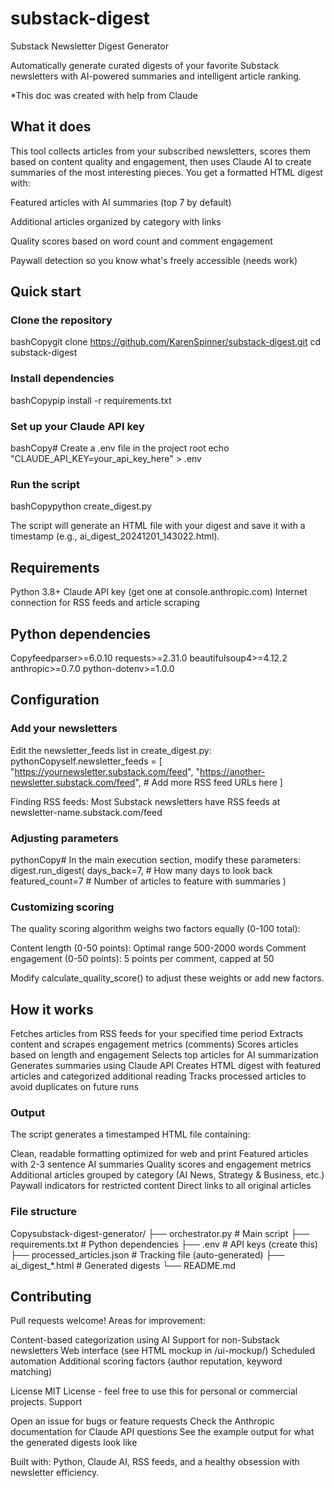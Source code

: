 # substack-digest
Substack Newsletter Digest Generator

Automatically generate curated digests of your favorite Substack newsletters with AI-powered summaries and intelligent article ranking.

*This doc was created with help from Claude

## What it does
This tool collects articles from your subscribed newsletters, scores them based on content quality and engagement, then uses Claude AI to create summaries of the most interesting pieces. You get a formatted HTML digest with:

Featured articles with AI summaries (top 7 by default)

Additional articles organized by category with links

Quality scores based on word count and comment engagement

Paywall detection so you know what's freely accessible (needs work)

## Quick start

### Clone the repository
bashCopygit clone https://github.com/KarenSpinner/substack-digest.git
cd substack-digest

### Install dependencies
bashCopypip install -r requirements.txt

### Set up your Claude API key
bashCopy# Create a .env file in the project root
echo "CLAUDE_API_KEY=your_api_key_here" > .env

### Run the script
bashCopypython create_digest.py

The script will generate an HTML file with your digest and save it with a timestamp (e.g., ai_digest_20241201_143022.html).

## Requirements

Python 3.8+
Claude API key (get one at console.anthropic.com)
Internet connection for RSS feeds and article scraping

## Python dependencies
Copyfeedparser>=6.0.10
requests>=2.31.0
beautifulsoup4>=4.12.2
anthropic>=0.7.0
python-dotenv>=1.0.0

## Configuration

### Add your newsletters
Edit the newsletter_feeds list in create_digest.py:
pythonCopyself.newsletter_feeds = [
    "https://yournewsletter.substack.com/feed",
    "https://another-newsletter.substack.com/feed",
    # Add more RSS feed URLs here
]

Finding RSS feeds: Most Substack newsletters have RSS feeds at newsletter-name.substack.com/feed

### Adjusting parameters
pythonCopy# In the main execution section, modify these parameters:
digest.run_digest(
    days_back=7,        # How many days to look back
    featured_count=7    # Number of articles to feature with summaries
)

### Customizing scoring
The quality scoring algorithm weighs two factors equally (0-100 total):

Content length (0-50 points): Optimal range 500-2000 words
Comment engagement (0-50 points): 5 points per comment, capped at 50

Modify calculate_quality_score() to adjust these weights or add new factors.

## How it works

Fetches articles from RSS feeds for your specified time period
Extracts content and scrapes engagement metrics (comments)
Scores articles based on length and engagement
Selects top articles for AI summarization
Generates summaries using Claude API
Creates HTML digest with featured articles and categorized additional reading
Tracks processed articles to avoid duplicates on future runs

### Output
The script generates a timestamped HTML file containing:

Clean, readable formatting optimized for web and print
Featured articles with 2-3 sentence AI summaries
Quality scores and engagement metrics
Additional articles grouped by category (AI News, Strategy & Business, etc.)
Paywall indicators for restricted content
Direct links to all original articles

### File structure
Copysubstack-digest-generator/
├── orchestrator.py           # Main script
├── requirements.txt          # Python dependencies
├── .env                     # API keys (create this)
├── processed_articles.json  # Tracking file (auto-generated)
├── ai_digest_*.html         # Generated digests
└── README.md


## Contributing
Pull requests welcome! Areas for improvement:

Content-based categorization using AI
Support for non-Substack newsletters
Web interface (see HTML mockup in /ui-mockup/)
Scheduled automation
Additional scoring factors (author reputation, keyword matching)

License
MIT License - feel free to use this for personal or commercial projects.
Support

Open an issue for bugs or feature requests
Check the Anthropic documentation for Claude API questions
See the example output for what the generated digests look like


Built with: Python, Claude AI, RSS feeds, and a healthy obsession with newsletter efficiency.
